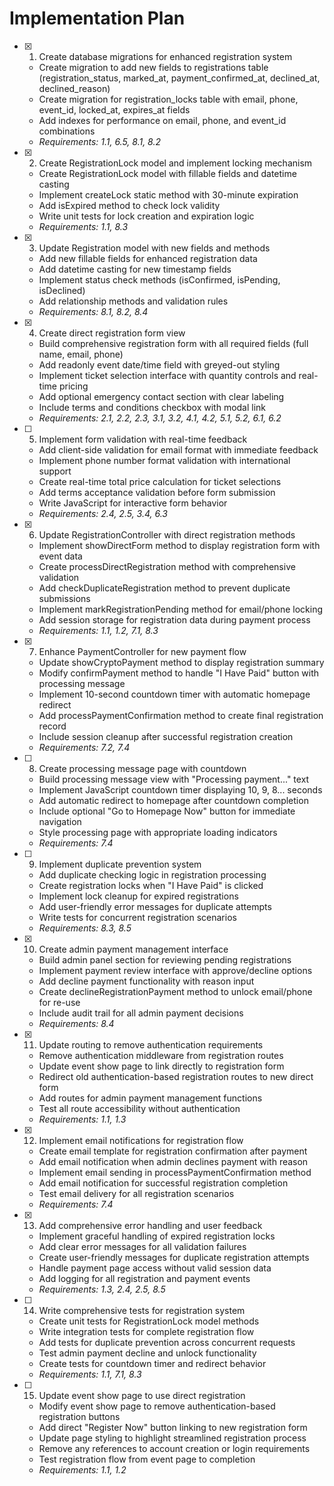 # Implementation Plan

- [x] 1. Create database migrations for enhanced registration system

  - Create migration to add new fields to registrations table (registration_status, marked_at, payment_confirmed_at, declined_at, declined_reason)
  - Create migration for registration_locks table with email, phone, event_id, locked_at, expires_at fields
  - Add indexes for performance on email, phone, and event_id combinations
  - _Requirements: 1.1, 6.5, 8.1, 8.2_

- [x] 2. Create RegistrationLock model and implement locking mechanism

  - Create RegistrationLock model with fillable fields and datetime casting
  - Implement createLock static method with 30-minute expiration
  - Add isExpired method to check lock validity
  - Write unit tests for lock creation and expiration logic
  - _Requirements: 1.1, 8.3_

- [x] 3. Update Registration model with new fields and methods

  - Add new fillable fields for enhanced registration data
  - Add datetime casting for new timestamp fields
  - Implement status check methods (isConfirmed, isPending, isDeclined)
  - Add relationship methods and validation rules
  - _Requirements: 8.1, 8.2, 8.4_

- [x] 4. Create direct registration form view

  - Build comprehensive registration form with all required fields (full name, email, phone)
  - Add readonly event date/time field with greyed-out styling
  - Implement ticket selection interface with quantity controls and real-time pricing
  - Add optional emergency contact section with clear labeling
  - Include terms and conditions checkbox with modal link
  - _Requirements: 2.1, 2.2, 2.3, 3.1, 3.2, 4.1, 4.2, 5.1, 5.2, 6.1, 6.2_

- [ ] 5. Implement form validation with real-time feedback

  - Add client-side validation for email format with immediate feedback
  - Implement phone number format validation with international support
  - Create real-time total price calculation for ticket selections
  - Add terms acceptance validation before form submission
  - Write JavaScript for interactive form behavior
  - _Requirements: 2.4, 2.5, 3.4, 6.3_

- [x] 6. Update RegistrationController with direct registration methods

  - Implement showDirectForm method to display registration form with event data
  - Create processDirectRegistration method with comprehensive validation
  - Add checkDuplicateRegistration method to prevent duplicate submissions
  - Implement markRegistrationPending method for email/phone locking
  - Add session storage for registration data during payment process
  - _Requirements: 1.1, 1.2, 7.1, 8.3_

- [x] 7. Enhance PaymentController for new payment flow

  - Update showCryptoPayment method to display registration summary
  - Modify confirmPayment method to handle "I Have Paid" button with processing message
  - Implement 10-second countdown timer with automatic homepage redirect
  - Add processPaymentConfirmation method to create final registration record
  - Include session cleanup after successful registration creation
  - _Requirements: 7.2, 7.4_

- [ ] 8. Create processing message page with countdown

  - Build processing message view with "Processing payment..." text
  - Implement JavaScript countdown timer displaying 10, 9, 8... seconds
  - Add automatic redirect to homepage after countdown completion
  - Include optional "Go to Homepage Now" button for immediate navigation
  - Style processing page with appropriate loading indicators
  - _Requirements: 7.4_

- [ ] 9. Implement duplicate prevention system

  - Add duplicate checking logic in registration processing
  - Create registration locks when "I Have Paid" is clicked
  - Implement lock cleanup for expired registrations
  - Add user-friendly error messages for duplicate attempts
  - Write tests for concurrent registration scenarios
  - _Requirements: 8.3, 8.5_

- [x] 10. Create admin payment management interface

  - Build admin panel section for reviewing pending registrations
  - Implement payment review interface with approve/decline options
  - Add decline payment functionality with reason input
  - Create declineRegistrationPayment method to unlock email/phone for re-use
  - Include audit trail for all admin payment decisions
  - _Requirements: 8.4_

- [x] 11. Update routing to remove authentication requirements

  - Remove authentication middleware from registration routes
  - Update event show page to link directly to registration form
  - Redirect old authentication-based registration routes to new direct form
  - Add routes for admin payment management functions
  - Test all route accessibility without authentication
  - _Requirements: 1.1, 1.3_

- [x] 12. Implement email notifications for registration flow

  - Create email template for registration confirmation after payment
  - Add email notification when admin declines payment with reason
  - Implement email sending in processPaymentConfirmation method
  - Add email notification for successful registration completion
  - Test email delivery for all registration scenarios
  - _Requirements: 7.4_

- [x] 13. Add comprehensive error handling and user feedback

  - Implement graceful handling of expired registration locks
  - Add clear error messages for all validation failures
  - Create user-friendly messages for duplicate registration attempts
  - Handle payment page access without valid session data
  - Add logging for all registration and payment events
  - _Requirements: 1.3, 2.4, 2.5, 8.5_

- [ ] 14. Write comprehensive tests for registration system

  - Create unit tests for RegistrationLock model methods
  - Write integration tests for complete registration flow
  - Add tests for duplicate prevention across concurrent requests
  - Test admin payment decline and unlock functionality
  - Create tests for countdown timer and redirect behavior
  - _Requirements: 1.1, 7.1, 8.3_

- [ ] 15. Update event show page to use direct registration
  - Modify event show page to remove authentication-based registration buttons
  - Add direct "Register Now" button linking to new registration form
  - Update page styling to highlight streamlined registration process
  - Remove any references to account creation or login requirements
  - Test registration flow from event page to completion
  - _Requirements: 1.1, 1.2_
